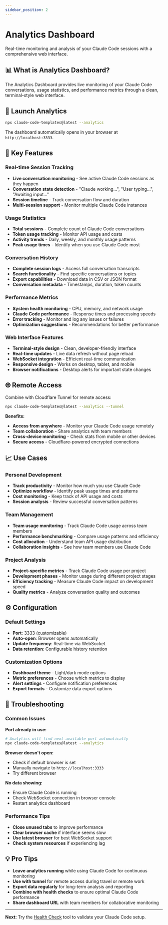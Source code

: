 ```yaml
---
sidebar_position: 2
---
```


# Analytics Dashboard

Real-time monitoring and analysis of your Claude Code sessions with a comprehensive web interface.

## 📊 What is Analytics Dashboard?

The Analytics Dashboard provides live monitoring of your Claude Code conversations, usage statistics, and performance metrics through a clean, terminal-style web interface.

## 🚀 Launch Analytics

```bash
npx claude-code-templates@latest --analytics
```

The dashboard automatically opens in your browser at `http://localhost:3333`.

## 🎯 Key Features

### Real-time Session Tracking
- **Live conversation monitoring** - See active Claude Code sessions as they happen
- **Conversation state detection** - "Claude working...", "User typing...", "Awaiting input..."
- **Session timeline** - Track conversation flow and duration
- **Multi-session support** - Monitor multiple Claude Code instances

### Usage Statistics
- **Total sessions** - Complete count of Claude Code conversations
- **Token usage tracking** - Monitor API usage and costs
- **Activity trends** - Daily, weekly, and monthly usage patterns
- **Peak usage times** - Identify when you use Claude Code most

### Conversation History
- **Complete session logs** - Access full conversation transcripts
- **Search functionality** - Find specific conversations or topics
- **Export capabilities** - Download data in CSV or JSON format
- **Conversation metadata** - Timestamps, duration, token counts

### Performance Metrics
- **System health monitoring** - CPU, memory, and network usage
- **Claude Code performance** - Response times and processing speeds
- **Error tracking** - Monitor and log any issues or failures
- **Optimization suggestions** - Recommendations for better performance

### Web Interface Features
- **Terminal-style design** - Clean, developer-friendly interface
- **Real-time updates** - Live data refresh without page reload
- **WebSocket integration** - Efficient real-time communication
- **Responsive design** - Works on desktop, tablet, and mobile
- **Browser notifications** - Desktop alerts for important state changes

## 🌐 Remote Access

Combine with Cloudflare Tunnel for remote access:

```bash
npx claude-code-templates@latest --analytics --tunnel
```

**Benefits:**
- **Access from anywhere** - Monitor your Claude Code usage remotely
- **Team collaboration** - Share analytics with team members
- **Cross-device monitoring** - Check stats from mobile or other devices
- **Secure access** - Cloudflare-powered encrypted connections

## 📈 Use Cases

### Personal Development
- **Track productivity** - Monitor how much you use Claude Code
- **Optimize workflow** - Identify peak usage times and patterns
- **Cost monitoring** - Keep track of API usage and costs
- **Session analysis** - Review successful conversation patterns

### Team Management
- **Team usage monitoring** - Track Claude Code usage across team members
- **Performance benchmarking** - Compare usage patterns and efficiency
- **Cost allocation** - Understand team API usage distribution
- **Collaboration insights** - See how team members use Claude Code

### Project Analysis
- **Project-specific metrics** - Track Claude Code usage per project
- **Development phases** - Monitor usage during different project stages
- **Efficiency tracking** - Measure Claude Code impact on development speed
- **Quality metrics** - Analyze conversation quality and outcomes

## ⚙️ Configuration

### Default Settings
- **Port**: 3333 (customizable)
- **Auto-open**: Browser opens automatically
- **Update frequency**: Real-time via WebSocket
- **Data retention**: Configurable history retention

### Customization Options
- **Dashboard theme** - Light/dark mode options
- **Metric preferences** - Choose which metrics to display
- **Alert settings** - Configure notification preferences
- **Export formats** - Customize data export options

## 🔧 Troubleshooting

### Common Issues

**Port already in use:**
```bash
# Analytics will find next available port automatically
npx claude-code-templates@latest --analytics
```

**Browser doesn't open:**
- Check if default browser is set
- Manually navigate to `http://localhost:3333`
- Try different browser

**No data showing:**
- Ensure Claude Code is running
- Check WebSocket connection in browser console
- Restart analytics dashboard

### Performance Tips
- **Close unused tabs** to improve performance
- **Clear browser cache** if interface seems slow
- **Use latest browser** for best WebSocket support
- **Check system resources** if experiencing lag

## 💡 Pro Tips

- **Leave analytics running** while using Claude Code for continuous monitoring
- **Use with tunnel** for remote access during travel or remote work
- **Export data regularly** for long-term analysis and reporting
- **Combine with health checks** to ensure optimal Claude Code performance
- **Share dashboard URL** with team members for collaborative monitoring

---

**Next:** Try the [Health Check](./health-check) tool to validate your Claude Code setup.